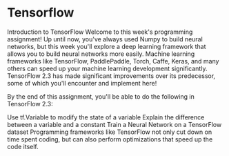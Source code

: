 # Tensorflow

Introduction to TensorFlow
Welcome to this week's programming assignment! Up until now, you've always used Numpy to build neural networks, but this week you'll explore a deep learning framework that allows you to build neural networks more easily. Machine learning frameworks like TensorFlow, PaddlePaddle, Torch, Caffe, Keras, and many others can speed up your machine learning development significantly. TensorFlow 2.3 has made significant improvements over its predecessor, some of which you'll encounter and implement here!

By the end of this assignment, you'll be able to do the following in TensorFlow 2.3:

Use tf.Variable to modify the state of a variable
Explain the difference between a variable and a constant
Train a Neural Network on a TensorFlow dataset
Programming frameworks like TensorFlow not only cut down on time spent coding, but can also perform optimizations that speed up the code itself.
